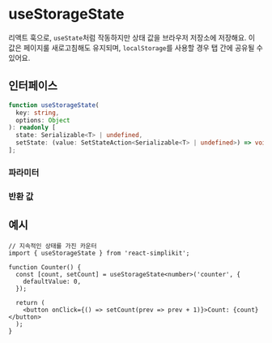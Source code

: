 # useStorageState

리액트 훅으로, `useState`처럼 작동하지만 상태 값을 브라우저 저장소에 저장해요. 이 값은 페이지룰 새로고침해도 유지되며, `localStorage`를 사용할 경우 탭 간에 공유될 수 있어요.

## 인터페이스

```ts
function useStorageState(
  key: string,
  options: Object
): readonly [
  state: Serializable<T> | undefined,
  setState: (value: SetStateAction<Serializable<T> | undefined>) => void,
];
```

### 파라미터

<Interface
  required
  name="key"
  type="string"
  description="저장소에 값을 저장하는 데 사용되는 키예요."
/>

<Interface
  name="options"
  type="Object"
  description="저장 동작을 설정하는 옵션이에요."
  :nested="[
    {
      name: 'options.storage',
      type: 'Storage',
      required: false,
      defaultValue: 'localStorage',
      description:
        '저장소의 유형 (<code>localStorage</code> 또는 <code>sessionStorage</code>)이에요. 기본값은 <code>localStorage</code>예요.',
    },
    {
      name: 'options.defaultValue',
      type: 'T',
      required: false,
      description: '기존 값이 발견되지 않을 경우의 초기 값이에요.',
    },
  ]"
/>

### 반환 값

<Interface
  name=""
  type="readonly [state: Serializable<T> | undefined, setState: (value: SetStateAction<Serializable<T> | undefined>) => void]"
  description="튜플이에요:"
  :nested="[
    {
      name: 'state',
      type: 'Serializable<T> | undefined',
      required: false,
      description: '저장소에서 가져온 현재 상태 값이에요.',
    },
    {
      name: 'setState',
      type: '(value: SetStateAction<Serializable<T> | undefined>) => void',
      required: false,
      description: '상태를 업데이트하고 저장하는 함수예요.',
    },
  ]"
/>

## 예시

```tsx
// 지속적인 상태를 가진 카운터
import { useStorageState } from 'react-simplikit';

function Counter() {
  const [count, setCount] = useStorageState<number>('counter', {
    defaultValue: 0,
  });

  return (
    <button onClick={() => setCount(prev => prev + 1)}>Count: {count}</button>
  );
}
```
